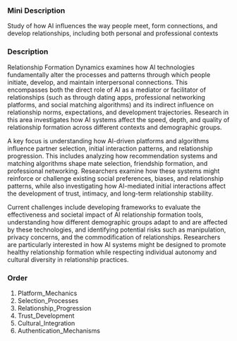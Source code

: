 ### Mini Description

Study of how AI influences the way people meet, form connections, and develop relationships, including both personal and professional contexts

### Description

Relationship Formation Dynamics examines how AI technologies fundamentally alter the processes and patterns through which people initiate, develop, and maintain interpersonal connections. This encompasses both the direct role of AI as a mediator or facilitator of relationships (such as through dating apps, professional networking platforms, and social matching algorithms) and its indirect influence on relationship norms, expectations, and development trajectories. Research in this area investigates how AI systems affect the speed, depth, and quality of relationship formation across different contexts and demographic groups.

A key focus is understanding how AI-driven platforms and algorithms influence partner selection, initial interaction patterns, and relationship progression. This includes analyzing how recommendation systems and matching algorithms shape mate selection, friendship formation, and professional networking. Researchers examine how these systems might reinforce or challenge existing social preferences, biases, and relationship patterns, while also investigating how AI-mediated initial interactions affect the development of trust, intimacy, and long-term relationship stability.

Current challenges include developing frameworks to evaluate the effectiveness and societal impact of AI relationship formation tools, understanding how different demographic groups adapt to and are affected by these technologies, and identifying potential risks such as manipulation, privacy concerns, and the commodification of relationships. Researchers are particularly interested in how AI systems might be designed to promote healthy relationship formation while respecting individual autonomy and cultural diversity in relationship practices.

### Order

1. Platform_Mechanics
2. Selection_Processes
3. Relationship_Progression
4. Trust_Development
5. Cultural_Integration
6. Authentication_Mechanisms
